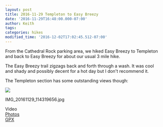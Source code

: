 ```yaml
---
layout: post
title: 2016-11-29 Templeton to Easy Breezy
date: '2016-11-29T16:48:00.000-07:00'
author: Keith
tags: 
categories: hikes
modified_time: '2016-12-02T17:02:45.512-07:00'
---
```


From the Cathedral Rock parking area, we hiked Easy Breezy to Templeton
and back to Easy Breezy for about our usual 3 mile hike.  

The Easy Breezy
trail zigzags back and forth through a wash. It was cool and shady and
possibly decent for a hot day but I don't recommend it.  
  
The Templeton section has some outstanding views though:
  
[![](
https://lh3.googleusercontent.com/WxxMxvxjYy92cGCMe1PYOZpDjWm96mpc_MHMEbsHNdl-a7uEy-IzekV1LEhK3bCu_UpkzA5ZKD2WX5jACLY=w800-no-tmp.jpg
)](
https://lh3.googleusercontent.com/WxxMxvxjYy92cGCMe1PYOZpDjWm96mpc_MHMEbsHNdl-a7uEy-IzekV1LEhK3bCu_UpkzA5ZKD2WX5jACLY=w0-no-tmp.jpg
)  

IMG_20161129_114319656.jpg

Video  
[Photos](https://goo.gl/photos/N8UdDssWNtn5FkQB8)  
[GPX](https://drive.google.com/open?id=0B05YxhE9Av-PNnNNbzM5ZUdvblU)  
